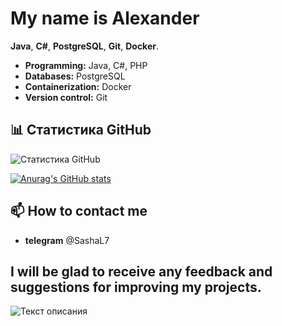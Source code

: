 #  My name is Alexander 

 **Java**, **C#**, **PostgreSQL**, **Git**, **Docker**. 

- **Programming:** Java, C#, PHP
- **Databases:** PostgreSQL
- **Containerization:** Docker
- **Version control:** Git

## 📊 Статистика GitHub

![Статистика GitHub](https://github-readme-stats.vercel.app/api?username=Fedisan97&show_icons=true&theme=radical)

[![Anurag's GitHub stats](https://github-readme-stats.vercel.app/api?username=Fedisan97)](https://github.com/Fedisan97)

## 📫 How to contact me

- **telegram**  @SashaL7

I will be glad to receive any feedback and suggestions for improving my projects.
---
>
 ![Текст описания](https://memepedia.ru/wp-content/uploads/2020/10/polskaja-korova-mem.png)
 
